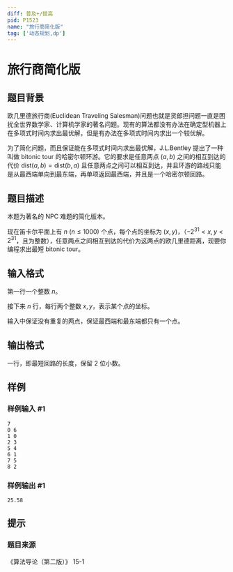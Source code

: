 ```yaml
---
diff: 普及+/提高
pid: P1523
name: "旅行商简化版"
tag: ['动态规划,dp']
---
```

# 旅行商简化版
## 题目背景

欧几里德旅行商(Euclidean Traveling Salesman)问题也就是货郎担问题一直是困扰全世界数学家、计算机学家的著名问题。现有的算法都没有办法在确定型机器上在多项式时间内求出最优解，但是有办法在多项式时间内求出一个较优解。


为了简化问题，而且保证能在多项式时间内求出最优解，J.L.Bentley 提出了一种叫做 bitonic tour 的哈密尔顿环游。它的要求是任意两点 $(a,b)$ 之间的相互到达的代价 $\mathrm{dist}(a,b)=\mathrm{dist}(b, a)$ 且任意两点之间可以相互到达，并且环游的路线只能是从最西端单向到最东端，再单项返回最西端，并且是一个哈密尔顿回路。

## 题目描述

本题为著名的 NPC 难题的简化版本。

现在笛卡尔平面上有 $n\ (n \le 1000)$ 个点，每个点的坐标为 $(x,y)$，（$-2^{31}<x,y<2^{31}$，且为整数），任意两点之间相互到达的代价为这两点的欧几里德距离，现要你编程求出最短 bitonic tour。

## 输入格式

第一行一个整数 $n$。

接下来 $n$ 行，每行两个整数 $x,y$，表示某个点的坐标。

输入中保证没有重复的两点，保证最西端和最东端都只有一个点。
## 输出格式

一行，即最短回路的长度，保留 $2$ 位小数。

## 样例

### 样例输入 #1
```
7
0 6
1 0
2 3
5 4
6 1
7 5
8 2

```
### 样例输出 #1
```
25.58

```
## 提示

### 题目来源

《算法导论（第二版）》 15-1
